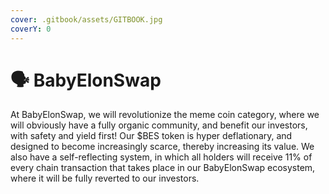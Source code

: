 ```yaml
---
cover: .gitbook/assets/GITBOOK.jpg
coverY: 0
---
```


# 🗣 BabyElonSwap

At BabyElonSwap, we will revolutionize the meme coin category, where we will obviously have a fully organic community, and benefit our investors, with safety and yield first! Our $BES token is hyper deflationary, and designed to become increasingly scarce, thereby increasing its value. We also have a self-reflecting system, in which all holders will receive 11% of every chain transaction that takes place in our BabyElonSwap ecosystem, where it will be fully reverted to our investors.
